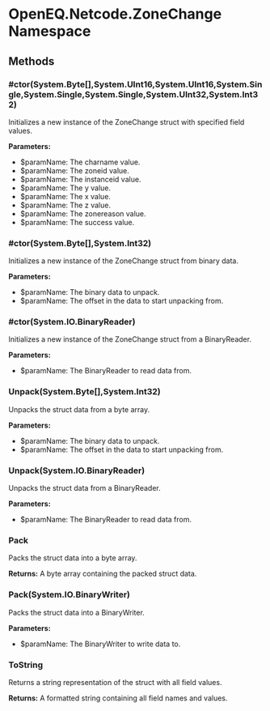 ﻿# OpenEQ.Netcode.ZoneChange Namespace

## Methods

### #ctor(System.Byte[],System.UInt16,System.UInt16,System.Single,System.Single,System.Single,System.UInt32,System.Int32)

Initializes a new instance of the ZoneChange struct with specified field values.

**Parameters:**

- $paramName: The charname value.
- $paramName: The zoneid value.
- $paramName: The instanceid value.
- $paramName: The y value.
- $paramName: The x value.
- $paramName: The z value.
- $paramName: The zonereason value.
- $paramName: The success value.

### #ctor(System.Byte[],System.Int32)

Initializes a new instance of the ZoneChange struct from binary data.

**Parameters:**

- $paramName: The binary data to unpack.
- $paramName: The offset in the data to start unpacking from.

### #ctor(System.IO.BinaryReader)

Initializes a new instance of the ZoneChange struct from a BinaryReader.

**Parameters:**

- $paramName: The BinaryReader to read data from.

### Unpack(System.Byte[],System.Int32)

Unpacks the struct data from a byte array.

**Parameters:**

- $paramName: The binary data to unpack.
- $paramName: The offset in the data to start unpacking from.

### Unpack(System.IO.BinaryReader)

Unpacks the struct data from a BinaryReader.

**Parameters:**

- $paramName: The BinaryReader to read data from.

### Pack

Packs the struct data into a byte array.

**Returns:** A byte array containing the packed struct data.

### Pack(System.IO.BinaryWriter)

Packs the struct data into a BinaryWriter.

**Parameters:**

- $paramName: The BinaryWriter to write data to.

### ToString

Returns a string representation of the struct with all field values.

**Returns:** A formatted string containing all field names and values.


